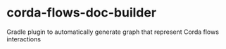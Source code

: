 # corda-flows-doc-builder
Gradle plugin to automatically generate graph that represent Corda flows interactions
